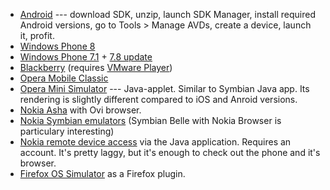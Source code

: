 - [Android](http://developer.android.com/sdk/index.html) --- download SDK, unzip, launch SDK Manager, install required Android versions, go to Tools > Manage AVDs, create a device, launch it, profit.
- [Windows Phone 8](http://www.microsoft.com/en-us/download/details.aspx?id=35471)
- [Windows Phone 7.1](http://www.microsoft.com/en-us/download/details.aspx?id=27570) + [7.8 update](http://www.microsoft.com/en-us/download/details.aspx?id=36474)
- [Blackberry](http://us.blackberry.com/sites/developers/resources/simulators.html) (requires [VMware Player](https://my.vmware.com/web/vmware/free#desktop_end_user_computing/vmware_player/6_0))
- [Opera Mobile Classic](http://www.opera.com/ru/developer/mobile-emulator)
- [Opera Mini Simulator](http://www.opera.com/ru/developer/opera-mini-simulator) --- Java-applet. Similar to Symbian Java app. Its rendering is slightly different compared to iOS and Anroid versions.
- [Nokia Asha](http://developer.nokia.com/Develop/asha/java/downloads.xhtml) with Ovi browser.
- [Nokia Symbian emulators](http://developer.nokia.com/info/sw.nokia.com/id/ec866fab-4b76-49f6-b5a5-af0631419e9c/S60_All_in_One_SDKs.html) (Symbian Belle with Nokia Browser is particulary interesting)
- [Nokia remote device access](http://rda.cellulardata.com/devices) via the Java application. Requires an account. It's pretty laggy, but it's enough to check out the phone and it's browser.
- [Firefox OS Simulator](https://addons.mozilla.org/firefox/addon/firefox-os-simulator/) as a Firefox plugin.
